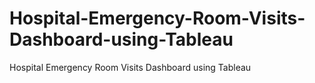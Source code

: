 # Hospital-Emergency-Room-Visits-Dashboard-using-Tableau
Hospital Emergency Room Visits Dashboard using Tableau
